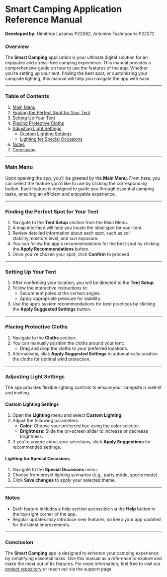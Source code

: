 # Smart Camping Application Reference Manual
**Developed by:** Dimitrios Lazanas P22082, Antonios Tsalmpouris P22272
### Overview
The **Smart Camping** application is your ultimate digital solution for an enjoyable and stress-free camping experience. This manual provides a comprehensive guide on how to use the features of the app. Whether you're setting up your tent, finding the best spot, or customizing your campsite lighting, this manual will help you navigate the app with ease.

---

### Table of Contents

1. [Main Menu](#main-menu)
2. [Finding the Perfect Spot for Your Tent](#finding-the-perfect-spot-for-your-tent)
3. [Setting Up Your Tent](#setting-up-your-tent)
4. [Placing Protective Cloths](#placing-protective-cloths)
5. [Adjusting Light Settings](#adjusting-light-settings)
    - [Custom Lighting Settings](#custom-lighting-settings)
    - [Lighting for Special Occasions](#lighting-for-special-occasions)
6. [Notes](#notes)
7. [Conclusion](#conclusion)

---

### Main Menu

Upon opening the app, you'll be greeted by the **Main Menu**. From here, you can select the feature you'd like to use by clicking the corresponding button. Each feature is designed to guide you through essential camping tasks, ensuring an efficient and enjoyable experience.

---

### Finding the Perfect Spot for Your Tent

1. Navigate to the **Tent Setup** section from the Main Menu.
2. A map interface will help you locate the ideal spot for your tent.
3. Review detailed information about each spot, such as soil stability,moisture level, and sun exposure.
4. You can follow the app's recommendations for the best spot by clicking the **Apply Recommendations** button.
5. Once you’ve chosen your spot, click **Confirm** to proceed.

---

### Setting Up Your Tent

1. After confirming your location, you will be directed to the **Tent Setup**.
2. Follow the interactive instructions to:
   - Secure tent poles at the correct angles.
   - Apply appropriate pressure for stability.
3. Use the app’s system recommendations for best practices by clicking the **Apply Suggested Settings** button.

---

### Placing Protective Cloths

1. Navigate to the **Cloths** section.
2. You can manually position the cloths around your tent:
   - Drag and drop the cloths to your preferred locations.
3. Alternatively, click **Apply Suggested Settings** to automatically position the cloths for optimal wind protection.

---

### Adjusting Light Settings

The app provides flexible lighting controls to ensure your campsite is well-lit and inviting.

#### Custom Lighting Settings

1. Open the **Lighting** menu and select **Custom Lighting**.
2. Adjust the following parameters:
   - **Color**: Choose your preferred hue using the color selector.
   - **Brightness**: Slide the on-screen slider to increase or decrease brightness.
3. If you're unsure about your selections, click **Apply Suggestions** for recommended settings.

#### Lighting for Special Occasions

1. Navigate to the **Special Occasions** menu.
2. Choose from preset lighting scenarios (e.g., party mode, sports mode).
3. Click **Save changes** to apply your selected theme.

---

### Notes

- Each feature includes a help section accessible via the **Help** button in the top-right corner of the app.
- Regular updates may introduce new features, so keep your app updated for the latest improvements.

---

### Conclusion

The **Smart Camping** app is designed to enhance your camping experience by simplifying essential tasks. Use this manual as a reference to explore and make the most out of its features. For more information, feel free to visit our [project repository](https://github.com/dimitry-lzs/hciUI) or reach out via the support page.
